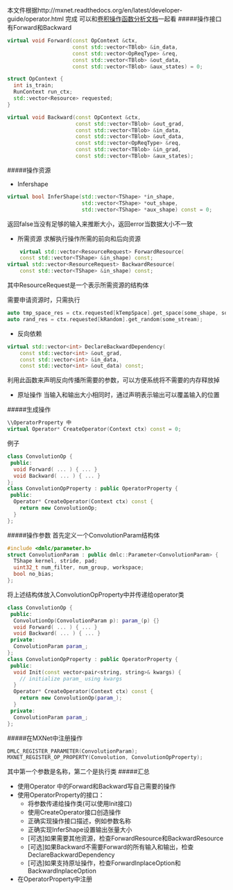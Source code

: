 本文件根据http://mxnet.readthedocs.org/en/latest/developer-guide/operator.html 完成
可以和[卷积操作函数分析文档](./convolution-inl.h分析.md)一起看
#####操作接口
有Forward和Backward
```cpp
virtual void Forward(const OpContext &ctx,
                     const std::vector<TBlob> &in_data,
                     const std::vector<OpReqType> &req,
                     const std::vector<TBlob> &out_data,
                     const std::vector<TBlob> &aux_states) = 0;
```
```cpp
struct OpContext {
  int is_train;
  RunContext run_ctx;
  std::vector<Resource> requested;
}
```
```cpp
virtual void Backward(const OpContext &ctx,
                      const std::vector<TBlob> &out_grad,
                      const std::vector<TBlob> &in_data,
                      const std::vector<TBlob> &out_data,
                      const std::vector<OpReqType> &req,
                      const std::vector<TBlob> &in_grad,
                      const std::vector<TBlob> &aux_states);
```
#####操作资源
-	Infershape
```cpp
virtual bool InferShape(std::vector<TShape> *in_shape,
                        std::vector<TShape> *out_shape,
                        std::vector<TShape> *aux_shape) const = 0;
```
返回false当没有足够的输入来推断大小，返回error当数据大小不一致
-	所需资源
求解执行操作所需的前向和后向资源
```cpp
	virtual std::vector<ResourceRequest> ForwardResource(
    const std::vector<TShape> &in_shape) const;
virtual std::vector<ResourceRequest> BackwardResource(
    const std::vector<TShape> &in_shape) const;
```
其中ResourceRequest是一个表示所需资源的结构体

需要申请资源时，只需执行
```cpp
auto tmp_space_res = ctx.requested[kTempSpace].get_space(some_shape, some_stream);
auto rand_res = ctx.requested[kRandom].get_random(some_stream);
```
-	反向依赖
```cpp
virtual std::vector<int> DeclareBackwardDependency(
    const std::vector<int> &out_grad,
    const std::vector<int> &in_data,
    const std::vector<int> &out_data) const;
```
利用此函数来声明反向传播所需要的参数，可以方便系统将不需要的内存释放掉
-	原址操作
当输入和输出大小相同时，通过声明表示输出可以覆盖输入的位置

#####生成操作
```cpp
\\OperatorProperty 中
virtual Operator* CreateOperator(Context ctx) const = 0;
```
例子
```cpp
class ConvolutionOp {
 public:
  void Forward( ... ) { ... }
  void Backward( ... ) { ... }
};
class ConvolutionOpProperty : public OperatorProperty {
 public:
  Operator* CreateOperator(Context ctx) const {
    return new ConvolutionOp;
  }
};
```
#####操作参数
首先定义一个ConvolutionParam结构体
```cpp
#include <dmlc/parameter.h>
struct ConvolutionParam : public dmlc::Parameter<ConvolutionParam> {
  TShape kernel, stride, pad;
  uint32_t num_filter, num_group, workspace;
  bool no_bias;
};
```
将上述结构体放入ConvolutionOpProperty中并传递给operator类
```cpp
class ConvolutionOp {
 public:
  ConvolutionOp(ConvolutionParam p): param_(p) {}
  void Forward( ... ) { ... }
  void Backward( ... ) { ... }
 private:
  ConvolutionParam param_;
};
class ConvolutionOpProperty : public OperatorProperty {
 public:
  void Init(const vector<pair<string, string>& kwargs) {
    // initialize param_ using kwargs
  }
  Operator* CreateOperator(Context ctx) const {
    return new ConvolutionOp(param_);
  }
 private:
  ConvolutionParam param_;
};
```
#####在MXNet中注册操作
```cpp
DMLC_REGISTER_PARAMETER(ConvolutionParam);
MXNET_REGISTER_OP_PROPERTY(Convolution, ConvolutionOpProperty);
```
其中第一个参数是名称，第二个是执行类
#####汇总
-	使用Operator 中的Forward和Backward写自己需要的操作
-	使用OperatorProperty的接口：
      -	将参数传递给操作类(可以使用Init接口)
      -	使用CreateOperator接口创造操作
      -	正确实现操作接口描述，例如参数名称
      -	正确实现InferShape设置输出张量大小
      -	[可选]如果需要其他资源，检查ForwardResource和BackwardResource
      -	[可选]如果Backward不需要Forward的所有输入和输出，检查DeclareBackwardDependency
      -	[可选]如果支持原址操作，检查ForwardInplaceOption和BackwardInplaceOption
-	在OperatorProperty中注册